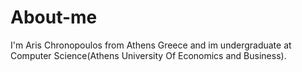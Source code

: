 # About-me
I'm Aris Chronopoulos from Athens Greece and im undergraduate at Computer Science(Athens University Of Economics and Business).

